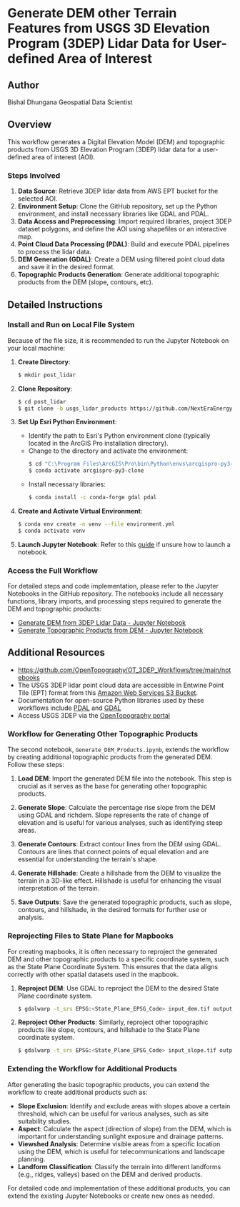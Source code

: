 # Generate DEM other Terrain Features from USGS 3D Elevation Program (3DEP) Lidar Data for User-defined Area of Interest

## Author
Bishal Dhungana
Geospatial Data Scientist

## Overview

This workflow generates a Digital Elevation Model (DEM) and topographic products from USGS 3D Elevation Program (3DEP) lidar data for a user-defined area of interest (AOI).

### Steps Involved
1. **Data Source**: Retrieve 3DEP lidar data from AWS EPT bucket for the selected AOI.
2. **Environment Setup**: Clone the GitHub repository, set up the Python environment, and install necessary libraries like GDAL and PDAL.
3. **Data Access and Preprocessing**: Import required libraries, project 3DEP dataset polygons, and define the AOI using shapefiles or an interactive map.
4. **Point Cloud Data Processing (PDAL)**: Build and execute PDAL pipelines to process the lidar data.
5. **DEM Generation (GDAL)**: Create a DEM using filtered point cloud data and save it in the desired format.
6. **Topographic Products Generation**: Generate additional topographic products from the DEM (slope, contours, etc).

## Detailed Instructions

### Install and Run on Local File System

Because of the file size, it is recommended to run the Jupyter Notebook on your local machine:

1. **Create Directory**:
    ```bash
    $ mkdir post_lidar
    ```

2. **Clone Repository**:
    ```bash
    $ cd post_lidar
    $ git clone -b usgs_lidar_products https://github.com/NextEraEnergy/ds905-LiDAR_Processing.git
    ```

3. **Set Up Esri Python Environment**:
    - Identify the path to Esri's Python environment clone (typically located in the ArcGIS Pro installation directory).
    - Change to the directory and activate the environment:
      ```bash
      $ cd "C:\Program Files\ArcGIS\Pro\bin\Python\envs\arcgispro-py3-clone"
      $ conda activate arcgispro-py3-clone
      ```
    - Install necessary libraries:
      ```bash
      $ conda install -c conda-forge gdal pdal
      ```

4. **Create and Activate Virtual Environment**:
    ```bash
    $ conda env create -n venv --file environment.yml
    $ conda activate venv
    ```

5. **Launch Jupyter Notebook**:
    Refer to this [guide](https://jupyter-notebook-beginner-guide.readthedocs.io/en/latest/execute.html) if unsure how to launch a notebook.

### Access the Full Workflow

For detailed steps and code implementation, please refer to the Jupyter Notebooks in the GitHub repository. The notebooks include all necessary functions, library imports, and processing steps required to generate the DEM and topographic products:

- [Generate DEM from 3DEP Lidar Data - Jupyter Notebook](https://github.com/DBishal13/Lidar-Products-USGS3DEP/blob/main/notebooks/Generate_DEM_AOI.ipynb)
- [Generate Topographic Products from DEM - Jupyter Notebook](https://github.com/DBishal13/Lidar-Products-USGS3DEP/blob/main/notebooks/Generate_DEM_AOI.ipynb)

## Additional Resources
- https://github.com/OpenTopography/OT_3DEP_Workflows/tree/main/notebooks
- The USGS 3DEP lidar point cloud data are accessible in Entwine Point Tile (EPT) format from this [Amazon Web Services S3 Bucket](https://s3-us-west-2.amazonaws.com/usgs-lidar-public/index.html).
- Documentation for open-source Python libraries used by these workflows include [PDAL](https://pdal.io/) and [GDAL](https://gdal.org/)
- Access USGS 3DEP via the [OpenTopography portal](https://opentopography.org/)

### Workflow for Generating Other Topographic Products

The second notebook, `Generate_DEM_Products.ipynb`, extends the workflow by creating additional topographic products from the generated DEM. Follow these steps:

1. **Load DEM**: Import the generated DEM file into the notebook. This step is crucial as it serves as the base for generating other topographic products.


2. **Generate Slope**: Calculate the percentage rise slope from the DEM using GDAL and richdem. Slope represents the rate of change of elevation and is useful for various analyses, such as identifying steep areas.


3. **Generate Contours**: Extract contour lines from the DEM using GDAL. Contours are lines that connect points of equal elevation and are essential for understanding the terrain's shape.
4. **Generate Hillshade**: Create a hillshade from the DEM to visualize the terrain in a 3D-like effect. Hillshade is useful for enhancing the visual interpretation of the terrain.


5. **Save Outputs**: Save the generated topographic products, such as slope, contours, and hillshade, in the desired formats for further use or analysis.



### Reprojecting Files to State Plane for Mapbooks

For creating mapbooks, it is often necessary to reproject the generated DEM and other topographic products to a specific coordinate system, such as the State Plane Coordinate System. This ensures that the data aligns correctly with other spatial datasets used in the mapbook.

1. **Reproject DEM**: Use GDAL to reproject the DEM to the desired State Plane coordinate system.
    ```bash
    $ gdalwarp -t_srs EPSG:<State_Plane_EPSG_Code> input_dem.tif output_dem_stateplane.tif
    ```

2. **Reproject Other Products**: Similarly, reproject other topographic products like slope, contours, and hillshade to the State Plane coordinate system.
    ```bash
    $ gdalwarp -t_srs EPSG:<State_Plane_EPSG_Code> input_slope.tif output_slope_stateplane.tif
    ```

### Extending the Workflow for Additional Products

After generating the basic topographic products, you can extend the workflow to create additional products such as:

- **Slope Exclusion**: Identify and exclude areas with slopes above a certain threshold, which can be useful for various analyses, such as site suitability studies.
- **Aspect**: Calculate the aspect (direction of slope) from the DEM, which is important for understanding sunlight exposure and drainage patterns.
- **Viewshed Analysis**: Determine visible areas from a specific location using the DEM, which is useful for telecommunications and landscape planning.
- **Landform Classification**: Classify the terrain into different landforms (e.g., ridges, valleys) based on the DEM and derived products.

For detailed code and implementation of these additional products, you can extend the existing Jupyter Notebooks or create new ones as needed.


